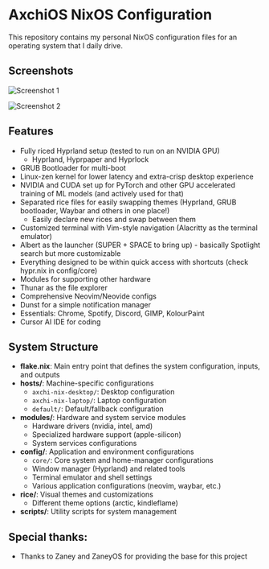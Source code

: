 # AxchiOS NixOS Configuration

This repository contains my personal NixOS configuration files for an operating system that I daily drive.

## Screenshots

![Screenshot 1](screenshots/swappy-20250125-004133.png)

![Screenshot 2](screenshots/swappy-20250418-003645.png)

## Features

- Fully riced Hyprland setup (tested to run on an NVIDIA GPU)
    - Hyprland, Hyprpaper and Hyprlock
- GRUB Bootloader for multi-boot
- Linux-zen kernel for lower latency and extra-crisp desktop experience
- NVIDIA and CUDA set up for PyTorch and other GPU accelerated training of ML models (and actively used for that)
- Separated rice files for easily swapping themes (Hyprland, GRUB bootloader, Waybar and others in one place!)
    - Easily declare new rices and swap between them
- Customized terminal with Vim-style navigation (Alacritty as the terminal emulator)
- Albert as the launcher (SUPER + SPACE to bring up) - basically Spotlight search but more customizable
- Everything designed to be within quick access with shortcuts (check hypr.nix in config/core)
- Modules for supporting other hardware
- Thunar as the file explorer
- Comprehensive Neovim/Neovide configs
- Dunst for a simple notification manager
- Essentials: Chrome, Spotify, Discord, GIMP, KolourPaint
- Cursor AI IDE for coding

## System Structure

- **flake.nix**: Main entry point that defines the system configuration, inputs, and outputs
- **hosts/**: Machine-specific configurations
  - `axchi-nix-desktop/`: Desktop configuration
  - `axchi-nix-laptop/`: Laptop configuration
  - `default/`: Default/fallback configuration
- **modules/**: Hardware and system service modules
  - Hardware drivers (nvidia, intel, amd)
  - Specialized hardware support (apple-silicon)
  - System services configurations
- **config/**: Application and environment configurations
  - `core/`: Core system and home-manager configurations
  - Window manager (Hyprland) and related tools
  - Terminal emulator and shell settings
  - Various application configurations (neovim, waybar, etc.)
- **rice/**: Visual themes and customizations
  - Different theme options (arctic, kindleflame)
- **scripts/**: Utility scripts for system management

## Special thanks:

  - Thanks to Zaney and ZaneyOS for providing the base for this project
